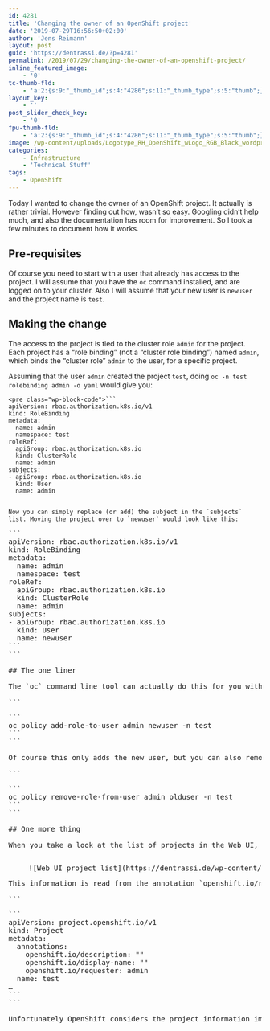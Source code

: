 ```yaml
---
id: 4281
title: 'Changing the owner of an OpenShift project'
date: '2019-07-29T16:56:50+02:00'
author: 'Jens Reimann'
layout: post
guid: 'https://dentrassi.de/?p=4281'
permalink: /2019/07/29/changing-the-owner-of-an-openshift-project/
inline_featured_image:
    - '0'
tc-thumb-fld:
    - 'a:2:{s:9:"_thumb_id";s:4:"4286";s:11:"_thumb_type";s:5:"thumb";}'
layout_key:
    - ''
post_slider_check_key:
    - '0'
fpu-thumb-fld:
    - 'a:2:{s:9:"_thumb_id";s:4:"4286";s:11:"_thumb_type";s:5:"thumb";}'
image: /wp-content/uploads/Logotype_RH_OpenShift_wLogo_RGB_Black_wordpress.png
categories:
    - Infrastructure
    - 'Technical Stuff'
tags:
    - OpenShift
---
```


Today I wanted to change the owner of an OpenShift project. It actually is rather trivial. However finding out how, wasn’t so easy. Googling didn’t help much, and also the documentation has room for improvement. So I took a few minutes to document how it works.

## Pre-requisites

Of course you need to start with a user that already has access to the project. I will assume that you have the `oc` command installed, and are logged on to your cluster. Also I will assume that your new user is `newuser` and the project name is `test`.

## Making the change

The access to the project is tied to the cluster role `admin` for the project. Each project has a “role binding” (not a “cluster role binding”) named `admin`, which binds the “cluster role” `admin` to the user, for a specific project.

Assuming that the user `admin` created the project `test`, doing `oc -n test rolebinding admin -o yaml` would give you:

```
<pre class="wp-block-code">```
apiVersion: rbac.authorization.k8s.io/v1
kind: RoleBinding
metadata:
  name: admin
  namespace: test
roleRef:
  apiGroup: rbac.authorization.k8s.io
  kind: ClusterRole
  name: admin
subjects:
- apiGroup: rbac.authorization.k8s.io
  kind: User
  name: admin
```
```

Now you can simply replace (or add) the subject in the `subjects` list. Moving the project over to `newuser` would look like this:

```
<pre class="wp-block-code">```
apiVersion: rbac.authorization.k8s.io/v1
kind: RoleBinding
metadata:
  name: admin
  namespace: test
roleRef:
  apiGroup: rbac.authorization.k8s.io
  kind: ClusterRole
  name: admin
subjects:
- apiGroup: rbac.authorization.k8s.io
  kind: User
  name: newuser
```
```

## The one liner

The `oc` command line tool can actually do this for you with a single call:

```
<pre class="wp-block-code">```
oc policy add-role-to-user admin newuser -n test
```
```

Of course this only adds the new user, but you can also remove the old user by:

```
<pre class="wp-block-code">```
oc policy remove-role-from-user admin olduser -n test
```
```

## One more thing

When you take a look at the list of projects in the Web UI, you will still see the old user as the “requester”:

<div class="wp-block-image"><figure class="aligncenter">![Web UI project list](https://dentrassi.de/wp-content/uploads/ocp_projects_test.png)</figure></div>This information is read from the annotation `openshift.io/requester` from the “project”:

```
<pre class="wp-block-code">```
apiVersion: project.openshift.io/v1
kind: Project
metadata:
  annotations:
    openshift.io/description: ""
    openshift.io/display-name: ""
    openshift.io/requester: admin
  name: test
…
```
```

Unfortunately OpenShift considers the project information immutable. However the OpenShift “project” is backed by the Kubernetes “namespace”, which has the same annotation and it allows editing. So you can change the “requester” there, and it will be reflected in the project as well.